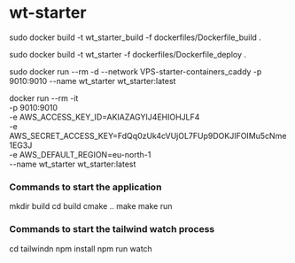 # wt-starter


sudo docker build -t wt_starter_build -f dockerfiles/Dockerfile_build .

sudo docker build -t wt_starter -f dockerfiles/Dockerfile_deploy .

sudo docker run --rm -d --network VPS-starter-containers_caddy -p 9010:9010 --name wt_starter wt_starter:latest

docker  run --rm -it  \
        -p 9010:9010 \
        -e AWS_ACCESS_KEY_ID=AKIAZAGYIJ4EHIOHJLF4 \
        -e AWS_SECRET_ACCESS_KEY=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 \
        -e AWS_DEFAULT_REGION=eu-north-1 \
        --name wt_starter wt_starter:latest 

### Commands to start the application
mkdir build 
cd build
cmake ..
make
make run


### Commands to start the tailwind watch process
cd tailwindn
npm install
npm run watch